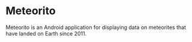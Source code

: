 # Meteorito
Meteorito is an Android application for displaying data on meteorites that have landed on Earth since 2011.
